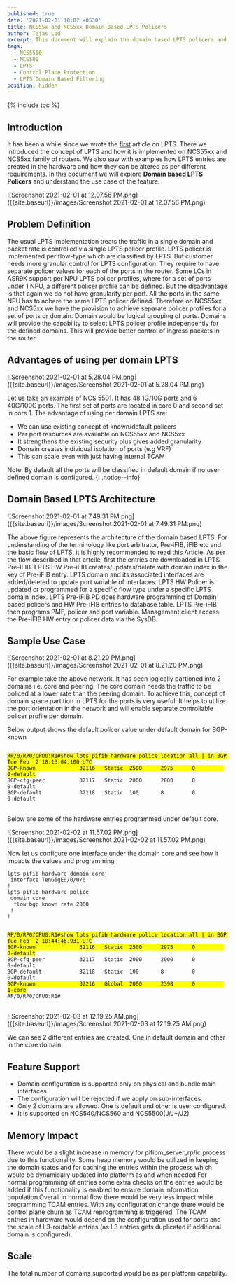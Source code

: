 ```yaml
---
published: true
date: '2021-02-01 10:07 +0530'
title: NCS55x and NCS5xx Domain Based LPTS Policers
author: Tejas Lad
excerpt: This document will explain the domain based LPTS policers and its use cases
tags:
  - NCS5500
  - NCS500
  - LPTS
  - Control Plane Protection
  - LPTS Domain Based Filtering
position: hidden
---
```

{% include toc %}

## Introduction

It has been a while since we wrote the [first](https://xrdocs.io/ncs5500/tutorials/introduction-to-ncs55xx-and-ncs5xx-lpts/ "first") article on LPTS. There we introduced the concept of LPTS and how it is implemented on NCS55xx and NCS5xx family of routers. We also saw with examples how LPTS entries are created in the hardware and how they can be altered as per different requirements. In this document we will explore **Domain based LPTS Policers** and understand the use case of the feature.

![Screenshot 2021-02-01 at 12.07.56 PM.png]({{site.baseurl}}/images/Screenshot 2021-02-01 at 12.07.56 PM.png)

## Problem Definition

The usual LPTS implementation treats the traffic in a single domain and packet rate is controlled via single LPTS policer profile. LPTS policer is implemented per flow-type which are classified by LPTS. But customer needs more granular control for LPTS configuration. They require to have separate policer values for each of the ports in the router. Some LCs in ASR9K support per NPU LPTS policer profiles, where for a set of ports under 1 NPU, a different policer profile can be defined. But the disadvantage is that again we do not have granularity per port. All the ports in the same NPU has to adhere the same LPTS policer defined. Therefore on NCS55xx and NCS5xx we have the provision to achieve separate policer profiles for a set of ports or domain. Domain would be logical grouping of ports. Domains will provide the capability to select LPTS policer profile independently for the defined domains. This will provide better control of ingress packets in the router.

## Advantages of using per domain LPTS 

![Screenshot 2021-02-01 at 5.28.04 PM.png]({{site.baseurl}}/images/Screenshot 2021-02-01 at 5.28.04 PM.png)

Let us take an example of NCS 5501. It has 48 1G/10G ports and 6 40G/100G ports. The first set of ports are located in core 0 and second set in core 1. The advantage of using per domain LPTS are:    
  - We can use existing concept of known/default policers
  - Per port resources are available on NCS55xx and NCS5xx 
  - It strengthens the existing security plus gives added granularity
  - Domain creates individual isolation of ports (e.g VRF)
  - This can scale even with just having internal TCAM
 
Note: By default all the ports will be classified in default domain if no user defined domain is configured. 
{: .notice--info}


## Domain Based LPTS Architecture
 
![Screenshot 2021-02-01 at 7.49.31 PM.png]({{site.baseurl}}/images/Screenshot 2021-02-01 at 7.49.31 PM.png)
 
The above figure represents the architecture of the domain based LPTS. For understanding of the terminology like port arbitrator, Pre-iFIB, iFIB etc and the basic flow of LPTS, it is highly recommended to read this [Article](https://xrdocs.io/ncs5500/tutorials/introduction-to-ncs55xx-and-ncs5xx-lpts/ "article"). As per the flow described in that artcile, first the entries are downloaded in LPTS Pre-IFIB. LPTS HW Pre-iFIB creates/updates/delete with domain index in the key of Pre-iFIB entry. LPTS domain and its associated interfaces are added/deleted to update port variable of interfaces. LPTS HW Policer is updated or programmed for a specific flow type under a specific LPTS domain index. LPTS Pre-iFIB PD does hardware programming of Domain based policers and HW Pre-iFIB entries to database table. LPTS Pre-iFIB then programs PMF, policer and port variable. Management client access the Pre-iFIB HW entry or policer data via the SysDB.


## Sample Use Case

![Screenshot 2021-02-01 at 8.21.20 PM.png]({{site.baseurl}}/images/Screenshot 2021-02-01 at 8.21.20 PM.png)

For example take the above network. It has been logically partioned into 2 domains i.e. core and peering. The core domain needs the traffic to be policed at a lower rate than the peering domain. To achieve this, concept of domain space partition in LPTS for the ports is very useful. It helps to utilize the port orientation in the network and will enable separate controllable policer profile per domain. 

Below output shows the default policer value under default domain for BGP-known

<div class="highlighter-rouge">
<pre class="highlight">
<code>
<mark>RP/0/RP0/CPU0:R1#show lpts pifib hardware police location all | in BGP 
Tue Feb  2 18:13:04.100 UTC
BGP-known              32116   Static  2500      2975      0         0-default</mark>
BGP-cfg-peer           32117   Static  2000      2000      0         0-default
BGP-default            32118   Static  100       8         0         0-default
</code>
</pre>
</div>

Below are some of the hardware entries programmed under default core.

![Screenshot 2021-02-02 at 11.57.02 PM.png]({{site.baseurl}}/images/Screenshot 2021-02-02 at 11.57.02 PM.png)

Now let us configure one interface under the domain core and see how it impacts the values and programming

```
lpts pifib hardware domain core
 interface TenGigE0/0/0/0
!
lpts pifib hardware police
 domain core
  flow bgp known rate 2000
 !
!
```
<div class="highlighter-rouge">
<pre class="highlight">
<code>
<mark>RP/0/RP0/CPU0:R1#show lpts pifib hardware police location all | in BGP           
Tue Feb  2 18:44:46.931 UTC
BGP-known              32116   Static  2500      2975      0         0-default</mark>
BGP-cfg-peer           32117   Static  2000      2000      0         0-default
BGP-default            32118   Static  100       8         0         0-default
<mark>BGP-known              32216   Global  2000      2398      0         1-core</mark>
RP/0/RP0/CPU0:R1#
</code>
</pre>
</div>

![Screenshot 2021-02-03 at 12.19.25 AM.png]({{site.baseurl}}/images/Screenshot 2021-02-03 at 12.19.25 AM.png)

We can see 2 different entries are created. One in default domain and other in the core domain.

## Feature Support

- Domain configuration is supported only on physical and bundle main interfaces.
- The configuration will be rejected if we apply on sub-interfaces.
- Only 2 domains are allowed. One is default and other is user configured.
- It is supported on NCS540/NCS560 and NCS5500(J/J+/J2)

## Memory Impact

There would be a slight increase in memory for pifibm_server_rp/lc process due to this functionality. Some heap memory would be utilized in keeping the domain states and for caching the entries within the process which would be dynamically updated into platform as and when needed 
For normal programming of entries some extra checks on the entries would be added if this functionality is enabled to ensure domain information population.Overall in normal flow there would be very less impact while programming TCAM entries. With any configuration change there would be control plane churn as TCAM reprogramming is triggered. The TCAM entries in hardware would depend on the configuration used for ports and the scale of L3-routable entries (as L3 entries gets duplicated if additional domain is configured). 

 
## Scale
 
 The total number of domains supported would be as per platform capability.
